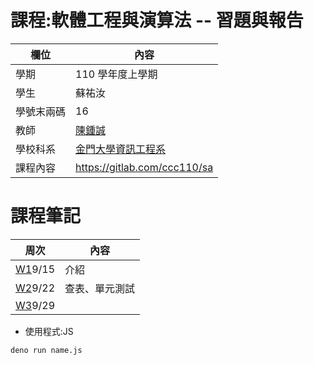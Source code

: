 # 課程:軟體工程與演算法 -- 習題與報告

欄位 | 內容
-----|--------
學期 | 110 學年度上學期
學生 |  蘇祐汝
學號末兩碼 | 16
教師 | [陳鍾誠](https://www.nqu.edu.tw/educsie/index.php?act=blog&code=list&ids=4)
學校科系 | [金門大學資訊工程系](https://www.nqu.edu.tw/educsie/index.php)
課程內容 | https://gitlab.com/ccc110/sa


# 課程筆記
| 周次 |內容|
|--|--|
|[W1](https://github.com/ukarara/sa110a/blob/master/W1.md)9/15|介紹
|[W2](https://github.com/ukarara/sa110a/blob/master/W2.md)9/22|查表、單元測試
|[W3](https://github.com/ukarara/sa110a/blob/master/W3.md)9/29|


* 使用程式:JS
```
deno run name.js
```
